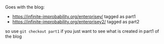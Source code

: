 Goes with the blog:

* https://infinite-improbability.org/enterprisey/   tagged as part1
* https://infinite-improbability.org/enterprisey2/   tagged as part2

so use 
```git checkout part1```
if you just want to see what is created in part1 of the blog